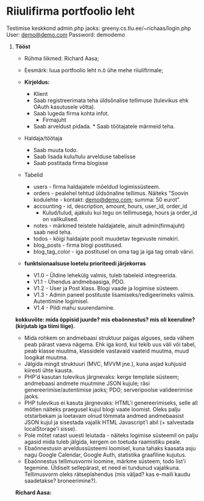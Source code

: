 # Riiulifirma portfoolio leht
Testimise keskkond admin.php jaoks:
greeny.cs.tlu.ee/~richaas/login.php
User: demo@demo.com
Password: demodemo

1. **Tööst**
    * Rühma liikmed: Richard Aasa;
    * Eesmärk: luua portfoolio leht n.ö ühe mehe riiulifirmale;
    * **Kirjeldus:**
		* Klient
      * Saab registreerimata teha üldsõnalise tellimuse (tulevikus ehk OAuth kasutusele võtta).
      * Saab lugeda firma kohta infot.
		* Firmajuht
      * Saab arveldust pidada.
			* Saab töötajatele märmeid teha.
    * Haldaja/töötaja
      * Saab muuta todo.
      * Saab lisada kulu/tulu arvelduse tabelisse
      * Saab postitada firma blogisse
    * Tabelid
      * users - firma haldajatele mõeldud logimissüsteem.
      * orders - pealehel tehtud üldsõnaline tellimus. Näiteks "Soovin kodulehte - kontakt: demo@demo.com; summa: 50 eurot".
      * accounting - id, description, amount, hours, user_id, order_id
        * Kulud/tulud, ajakulu kui tegu on tellimusega, hours ja order_id on valikulised.
      * notes - märkmed teistele haldajatele, ainult admin(firmajuht) saab neid teha.
      * todos - kõigi haldajate poolt muudetav tegevuste nimekiri.
      * blog_posts - firma blogi postitused.
      * blog_tag_color - iga postitusel on oma tag ja iga tag omab värvi.

    * **funktsionaalsuse loetelu prioriteedi järjekorras**
        * V1.0 – Üldine lehekülg valmis, tuleb tabeleid integreerida.
        * V1.1 - Ühendus andmebaasiga, PDO.
        * V1.2 - User ja Post klass. Blogi vaade ja logimise süsteem.
        * V1.3 - Admin paneel postituste lisamiseks/redigeerimeks valmis. Autentimine logimisel.
        * V1.4 - Pildi mahu suurendamine.


    **kokkuvõte: mida õppisid juurde? mis ebaõnnestus? mis oli keeruline? (kirjutab iga tiimi liige).**
      * Mida rohkem on andmebaasi struktuur paigas alguses, seda vähem peab pärast vaeva nägema. Ehk iga kord,
      kui tekib uus väli või tabel, peab klasse muutma, klassidele vastavaid vaateid muutma, muud loogikat muutma.
      * Jälgida mingit struktuuri (MVC, MVVM jne.), kuna asjad kuhjusid kiiresti ühte kausta.
      * PHP'd kasutan tulevikus järgnevaks: kerge template süsteem; andmebaasi andmete muutmine JSON kujule; räsi genereerimise/autentimise jaoks; PDO; serveripoolse
      valideerimise jaoks.
      * PHP tulevikus ei kasuta järgnevaks: HTML'i genereerimiseks, selle all mõtlen näiteks praegusel kujul blogi vaate loomist. Oleks palju otstarbekam
      ja loetavam olnud tõmmata andmed andmebaasist JSON kujul ja sisestada vajalik HTML Javascript'i abil (+ salvestada localStorage'i sisse).
      * Pole mõtet ratast uuesti leiutada - näiteks logimise süsteemil on palju agasid mida tuleb jälgida, kergem on toetuda raamistiku peale.
      * Ebaõnnestusin arveldussüsteemi loomisel, kuna tahaks kaasata asju nagu Google Calendar, Google Auth, statistika graafiline kujutus.
      * Ebaõnnestus tellimusvormi loomine, märkme süsteem, todo list'i tegemine. Üldiselt sellepärast, et need ei tundunud vajalikuna. Tellimusvorm oleks
      rätseplahendus (mis väljad? kas e-maili kaudu saadetakse? broneerimine?).

	**Richard Aasa:**
